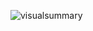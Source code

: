 ![visualsummary](https://user-images.githubusercontent.com/9269146/163787852-92208455-b388-4a28-8389-f2d778648517.svg)
